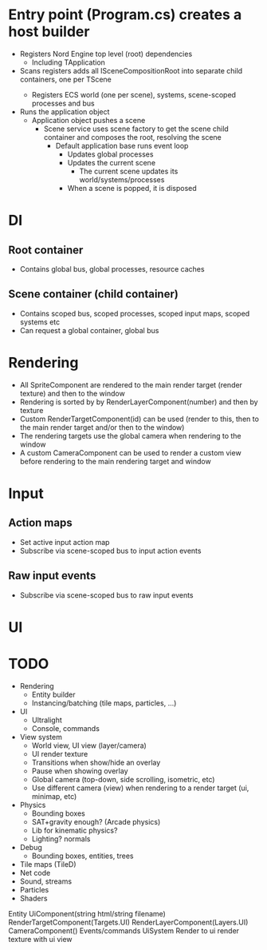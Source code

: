 # Entry point (Program.cs) creates a host builder
* Registers Nord Engine top level (root) dependencies 
  * Including TApplication
* Scans registers adds all ISceneCompositionRoot<TScene> into separate child containers, one per TScene
  * Registers ECS world (one per scene), systems, scene-scoped processes and bus
* Runs the application object
  * Application object pushes a scene
    * Scene service uses scene factory to get the scene child container and composes the root, resolving the scene
      * Default application base runs event loop
        * Updates global processes 
        * Updates the current scene
          * The current scene updates its world/systems/processes
        * When a scene is popped, it is disposed

# DI
## Root container
* Contains global bus, global processes, resource caches

## Scene container (child container) 
* Contains scoped bus, scoped processes, scoped input maps, scoped systems etc
* Can request a global container, global bus

# Rendering
* All SpriteComponent are rendered to the main render target (render texture) and then to the window
* Rendering is sorted by by RenderLayerComponent(number) and then by texture
* Custom RenderTargetComponent(id) can be used (render to this, then to the main render target and/or then to the window)
* The rendering targets use the global camera when rendering to the window
* A custom CameraComponent can be used to render a custom view before rendering to the main rendering target and window

# Input
## Action maps
* Set active input action map
* Subscribe via scene-scoped bus to input action events

## Raw input events
* Subscribe via scene-scoped bus to raw input events

# UI

# TODO
* Rendering
  * Entity builder
  * Instancing/batching (tile maps, particles, ...)
* UI
  * Ultralight
  * Console, commands
* View system
  * World view, UI view (layer/camera)
  * UI render texture
  * Transitions when show/hide an overlay
  * Pause when showing overlay
  * Global camera (top-down, side scrolling, isometric, etc)
  * Use different camera (view) when rendering to a render target (ui, minimap, etc)
* Physics
  * Bounding boxes
  * SAT+gravity enough? (Arcade physics)
  * Lib for kinematic physics?
  * Lighting? normals
* Debug
  * Bounding boxes, entities, trees
* Tile maps (TileD)
* Net code
* Sound, streams
* Particles
* Shaders

Entity
  UiComponent(string html/string filename)
  RenderTargetComponent(Targets.UI)
  RenderLayerComponent(Layers.UI)
  CameraComponent()
Events/commands
UiSystem
  Render to ui render texture with ui view
